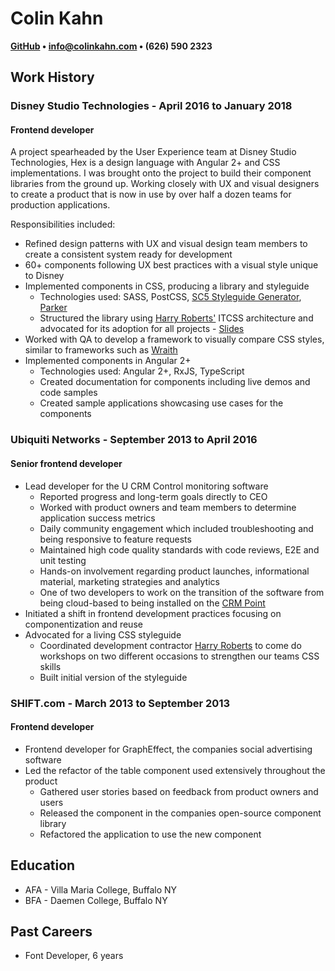 # Colin Kahn

**[GitHub](https://github.com/colinkahn) • info@colinkahn.com • (626) 590 2323**

## Work History

### Disney Studio Technologies - April 2016 to January 2018

#### Frontend developer

A project spearheaded by the User Experience team at Disney Studio Technologies,
Hex is a design language with Angular 2+ and CSS implementations. I was brought
onto the project to build their component libraries from the ground up. Working
closely with UX and visual designers to create a product that is now in use by
over half a dozen teams for production applications.

Responsibilities included:

- Refined design patterns with UX and visual design team members to create a consistent system ready for development
- 60+ components following UX best practices with a visual style unique to Disney
- Implemented components in CSS, producing a library and styleguide
  - Technologies used: SASS, PostCSS, [SC5 Styleguide Generator](https://github.com/SC5/sc5-styleguide), [Parker](https://github.com/katiefenn/parker)
  - Structured the library using [Harry Roberts'](http://csswizardry.com/)
    ITCSS architecture and advocated for its adoption for all projects - [Slides](http://bit.ly/2x1gVaO)
- Worked with QA to develop a framework to visually compare CSS styles, similar to frameworks such as [Wraith](https://github.com/BBC-News/wraith)
- Implemented components in Angular 2+
  - Technologies used: Angular 2+, RxJS, TypeScript
  - Created documentation for components including live demos and code samples
  - Created sample applications showcasing use cases for the components

### Ubiquiti Networks - September 2013 to April 2016

#### Senior frontend developer

- Lead developer for the U CRM Control monitoring software
  - Reported progress and long-term goals directly to CEO
  - Worked with product owners and team members to determine application success metrics
  - Daily community engagement which included troubleshooting and being responsive to feature requests
  - Maintained high code quality standards with code reviews, E2E and unit testing
  - Hands-on involvement regarding product launches, informational material, marketing strategies and analytics
  - One of two developers to work on the transition of the software from being cloud-based to being installed on the [CRM Point](https://www.ubnt.com/airmax/crmpoint/)
- Initiated a shift in frontend development practices focusing on componentization and reuse
- Advocated for a living CSS styleguide
  - Coordinated development contractor [Harry Roberts](http://csswizardry.com/) to come do workshops on two different occasions to strengthen our teams CSS skills
  - Built initial version of the styleguide

### SHIFT.com - March 2013 to September 2013

#### Frontend developer

- Frontend developer for GraphEffect, the companies social advertising software
- Led the refactor of the table component used extensively throughout the product
  - Gathered user stories based on feedback from product owners and users
  - Released the component in the companies open-source component library
  - Refactored the application to use the new component

## Education

- AFA - Villa Maria College, Buffalo NY
- BFA - Daemen College, Buffalo NY

## Past Careers

- Font Developer, 6 years
